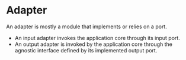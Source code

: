 # Adapter

An adapter is mostly a module that implements or relies on a port.

  - An input adapter invokes the application core through its input port.
  - An output adapter is invoked by the application core through the agnostic interface
    defined by its implemented output port.
